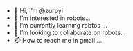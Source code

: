- 👋 Hi, I’m @zurpyi
- 👀 I’m interested in robots...
- 🌱 I’m currently learning robtos ...
- 💞️ I’m looking to collaborate on robots...
- 📫 How to reach me in gmail ...

<!---
zurpyi/zurpyi is a ✨ special ✨ repository because its `README.md` (this file) appears on your GitHub profile.
You can click the Preview link to take a look at your changes.
--->
